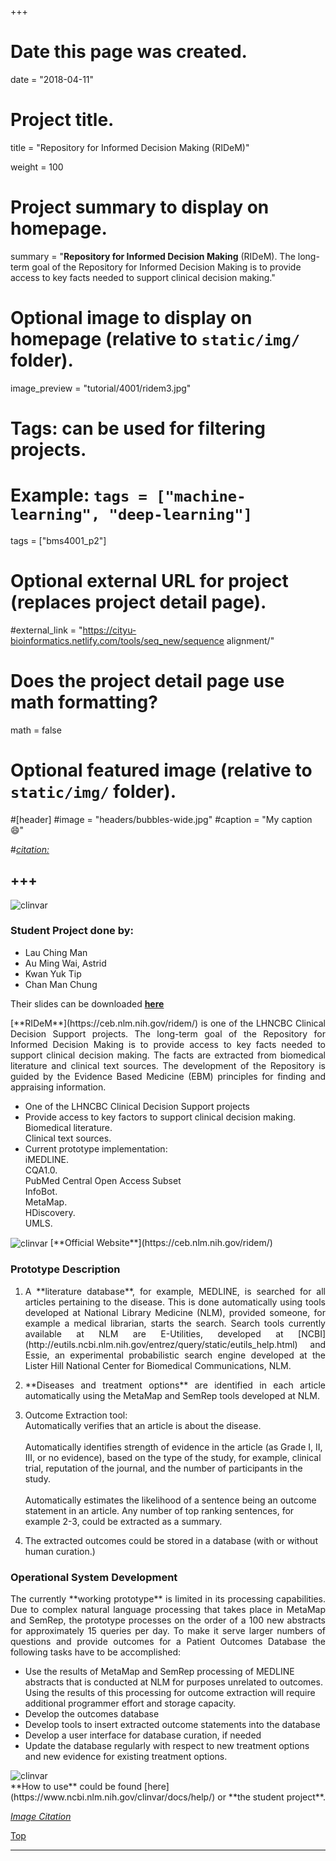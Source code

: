 +++
# Date this page was created.
date = "2018-04-11"

# Project title.
title = "Repository for Informed Decision Making (RIDeM)"

weight = 100
# Project summary to display on homepage.
summary = "**Repository for Informed Decision Making** (RIDeM). The long-term goal of the Repository for Informed Decision Making is to provide access to key facts needed to support clinical decision making."

# Optional image to display on homepage (relative to `static/img/` folder).
image_preview = "tutorial/4001/ridem3.jpg"

# Tags: can be used for filtering projects.
# Example: `tags = ["machine-learning", "deep-learning"]`
tags = ["bms4001_p2"]

# Optional external URL for project (replaces project detail page).
#external_link = "https://cityu-bioinformatics.netlify.com/tools/seq_new/sequence alignment/"


# Does the project detail page use math formatting?
math = false

# Optional featured image (relative to `static/img/` folder).
#[header]
#image = "headers/bubbles-wide.jpg"
#caption = "My caption :smile:"

#*[citation:](http://www.sequence-alignment.com/)*

+++
---
<img src="/img/tutorial/4001/ridem3.jpg" alt="clinvar" align="center">

<span id="top"></span>

### Student Project done by:

* Lau Ching Man              
* Au Ming Wai, Astrid               
* Kwan Yuk Tip                       
* Chan Man Chung          

Their slides can be downloaded [**here**](https://drive.google.com/open?id=1OMw8wx2Hs5ZHVpLGEI32eZE8VbqHjjY9)

<p align="justify">[**RIDeM**](https://ceb.nlm.nih.gov/ridem/) is one of the LHNCBC Clinical Decision Support projects. The long-term goal of the Repository for Informed Decision Making is to provide access to key facts needed to support clinical decision making. The facts are extracted from biomedical literature and clinical text sources. The development of the Repository is guided by the Evidence Based Medicine (EBM) principles for finding and appraising information. 

* One of the LHNCBC Clinical Decision Support projects
* Provide access to key factors to support clinical decision making. <br>Biomedical literature. <br>Clinical text sources.
* Current prototype implementation:<br>iMEDLINE. <br>CQA1.0.<br>PubMed Central Open Access Subset  <br>InfoBot. <br>MetaMap. <br>HDiscovery. <br> UMLS.


<img src="/img/tutorial/4001/ridem2.png" alt="clinvar" align="center">
[**Official Website**](https://ceb.nlm.nih.gov/ridem/)

### Prototype Description

1. <p align="justify">A **literature database**, for example, MEDLINE, is searched for all articles pertaining to the disease. This is done automatically using tools developed at National Library Medicine (NLM), provided someone, for example a medical librarian, starts the search. Search tools currently available at NLM are E-Utilities, developed at [NCBI](http://eutils.ncbi.nlm.nih.gov/entrez/query/static/eutils_help.html) and Essie, an experimental probabilistic search engine developed at the Lister Hill National Center for Biomedical Communications, NLM.

2. <p align="justify">**Diseases and treatment options** are identified in each article automatically using the MetaMap and SemRep tools developed at NLM.

3. Outcome Extraction tool:<br>	Automatically verifies that an article is about the disease.<br><br> Automatically identifies strength of evidence in the article (as Grade I, II, III, or no evidence), based on the type of the study, for example, clinical trial, reputation of the journal, and the number of participants in the study.<br><br> Automatically estimates the likelihood of a sentence being an outcome statement in an article. Any number of top ranking sentences, for example 2-3, could be extracted as a summary.

4. The extracted outcomes could be stored in a database (with or without human curation.)

### Operational System Development

<p align="justify">The currently **working prototype** is limited in its processing capabilities. Due to complex natural language processing that takes place in MetaMap and SemRep, the prototype processes on the order of a 100 new abstracts for approximately 15 queries per day. To make it serve larger numbers of questions and provide outcomes for a Patient Outcomes Database the following tasks have to be accomplished:

* Use the results of MetaMap and SemRep processing of MEDLINE abstracts that is conducted at NLM for purposes unrelated to outcomes. Using the results of this processing for outcome extraction will require additional programmer effort and storage capacity. 
* Develop the outcomes database
* Develop tools to insert extracted outcome statements into the database
*	Develop a user interface for database curation, if needed
*	Update the database regularly with respect to new treatment options and new evidence for existing treatment options.

<img src="/img/tutorial/4001/ridem.jpg" alt="clinvar" align="center">

<br>
**How to use** could be found [here](https://www.ncbi.nlm.nih.gov/clinvar/docs/help/) or **the student project**.


[*Image Citation*](https://ceb.nlm.nih.gov/projects/repository-for-informed-decision-making-ridem/)

[<i class="fa fa-hand-o-up fa-1x "></i>Top](#top)

---